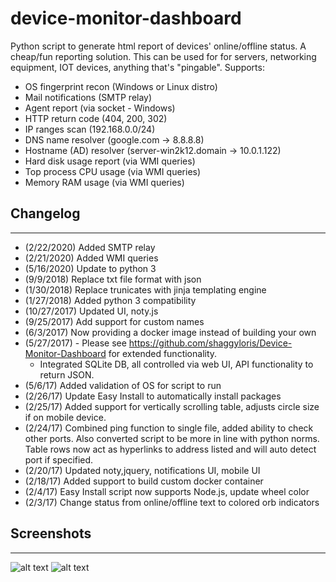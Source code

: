 # device-monitor-dashboard

Python script to generate html report of devices' online/offline status. A cheap/fun reporting solution.
This can be used for for servers, networking equipment, IOT devices, anything that's "pingable".
Supports:

 * OS fingerprint recon (Windows or Linux distro)
 * Mail notifications (SMTP relay)
 * Agent report (via socket - Windows) 
 * HTTP return code (404, 200, 302)
 * IP ranges scan (192.168.0.0/24)
 * DNS name resolver (google.com -> 8.8.8.8)
 * Hostname (AD) resolver (server-win2k12.domain -> 10.0.1.122)
 * Hard disk usage report (via WMI queries)
 * Top process CPU usage (via WMI queries)
 * Memory RAM usage (via WMI queries)



## Changelog
---
 - (2/22/2020) Added SMTP relay
 - (2/21/2020) Added WMI queries
 - (5/16/2020) Update to python 3
 - (9/9/2018) Replace txt file format with json
 - (1/30/2018) Replace trunicates with jinja templating engine
 - (1/27/2018) Added python 3 compatibility
 - (10/27/2017) Updated UI, noty.js
 - (9/25/2017) Add support for custom names
 - (6/3/2017) Now providing a docker image instead of building your own
 - (5/27/2017) - Please see https://github.com/shaggyloris/Device-Monitor-Dashboard for extended functionality.
   - Integrated SQLite DB, all controlled via web UI, API functionality to return JSON.
 - (5/6/17) Added validation of OS for script to run
 - (2/26/17) Update Easy Install to automatically install packages
 - (2/25/17) Added support for vertically scrolling table, adjusts circle size if on mobile device.
 - (2/24/17) Combined ping function to single file, added ability to check other ports. Also converted script to be more in line with python norms. Table rows now act as hyperlinks to address listed and will auto detect port if specified.
 - (2/20/17) Updated noty,jquery, notifications UI, mobile UI
 - (2/18/17) Added support to build custom docker container
 - (2/4/17) Easy Install script now supports Node.js, update wheel color
 - (2/3/17) Change status from online/offline text to colored orb indicators


## Screenshots
---
![alt text](https://i.imgur.com/dx3XabN.png)
![alt text](https://i.imgur.com/k49MfS4.png)
